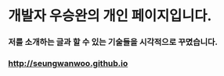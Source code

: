 개발자 우승완의 개인 페이지입니다.
===============================
### 저를 소개하는 글과 할 수 있는 기술들을 시각적으로 꾸몄습니다.
### <http://seungwanwoo.github.io>
